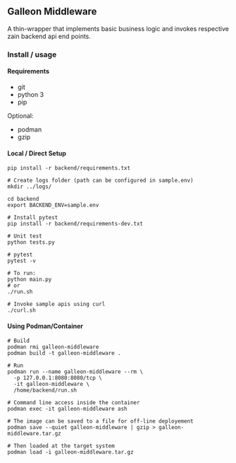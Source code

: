 ## Galleon Middleware

A thin-wrapper that implements basic business logic and invokes respective zain backend api end points.

### Install / usage

#### Requirements

- git
- python 3
- pip

Optional:

- podman
- gzip


#### Local / Direct Setup

```
pip install -r backend/requirements.txt

# Create logs folder (path can be configured in sample.env)
mkdir ../logs/

cd backend 
export BACKEND_ENV=sample.env 

# Install pytest
pip install -r backend/requirements-dev.txt 

# Unit test
python tests.py

# pytest
pytest -v

# To run:
python main.py
# or 
./run.sh

# Invoke sample apis using curl
./curl.sh
```

#### Using Podman/Container

```
# Build
podman rmi galleon-middleware
podman build -t galleon-middleware .

# Run 
podman run --name galleon-middleware --rm \
  -p 127.0.0.1:8080:8080/tcp \
  -it galleon-middleware \
  /home/backend/run.sh
  
# Command line access inside the container
podman exec -it galleon-middleware ash

# The image can be saved to a file for off-line deployement
podman save --quiet galleon-middleware | gzip > galleon-middleware.tar.gz

# Then loaded at the target system
podman load -i galleon-middleware.tar.gz
```


